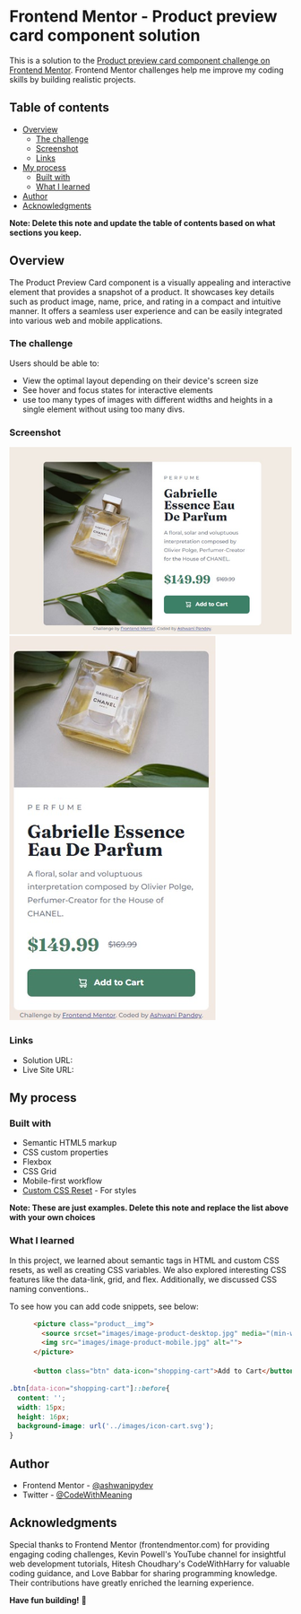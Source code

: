 # Frontend Mentor - Product preview card component solution

This is a solution to the [Product preview card component challenge on Frontend Mentor](./design/desktop-design.jpg.jpg). Frontend Mentor challenges help me improve my coding skills by building realistic projects. 

## Table of contents

- [Overview](#overview)
  - [The challenge](#the-challenge)
  - [Screenshot](#screenshot)
  - [Links](#links)
- [My process](#my-process)
  - [Built with](#built-with)
  - [What I learned](#what-i-learned)
- [Author](#author)
- [Acknowledgments](#acknowledgments)

**Note: Delete this note and update the table of contents based on what sections you keep.**

## Overview

The Product Preview Card component is a visually appealing and interactive element that provides a snapshot of a product. It showcases key details such as product image, name, price, and rating in a compact and intuitive manner. It offers a seamless user experience and can be easily integrated into various web and mobile applications.

### The challenge

Users should be able to:

- View the optimal layout depending on their device's screen size
- See hover and focus states for interactive elements
- use too many types of images with different widths and heights in a single element without using too many divs.

### Screenshot

![](./design/Screenshot-width-1326px.jpg)
![](./design/Screenshot-width-375px.jpg)




### Links

- Solution URL: [](https://github.com/ashwanipydev/product-preview-card-component-main.git)
- Live Site URL: [](https://ashwanipydev.github.io/product-preview-card-component-main/)

## My process

### Built with

- Semantic HTML5 markup
- CSS custom properties
- Flexbox
- CSS Grid
- Mobile-first workflow
- [Custom CSS Reset](hhttps://www.joshwcomeau.com/css/custom-css-reset/) - For styles

**Note: These are just examples. Delete this note and replace the list above with your own choices**

### What I learned

In this project, we learned about semantic tags in HTML and custom CSS resets, as well as creating CSS variables. We also explored interesting CSS features like the data-link, grid, and flex. Additionally, we discussed CSS naming conventions..

To see how you can add code snippets, see below:

```html
      <picture class="product__img">
        <source srcset="images/image-product-desktop.jpg" media="(min-width: 600px)">
        <img src="images/image-product-mobile.jpg" alt="">
      </picture>

      <button class="btn" data-icon="shopping-cart">Add to Cart</button>
```
```css
.btn[data-icon="shopping-cart"]::before{
  content: '';
  width: 15px;
  height: 16px;
  background-image: url('../images/icon-cart.svg');
}
```





## Author

- Frontend Mentor - [@ashwanipydev](https://www.frontendmentor.io/profile/ashwanipydev)
- Twitter - [@CodeWithMeaning](https://twitter.com/CodeWithMeaning)


## Acknowledgments

Special thanks to Frontend Mentor (frontendmentor.com) for providing engaging coding challenges, Kevin Powell's YouTube channel for insightful web development tutorials, Hitesh Choudhary's CodeWithHarry for valuable coding guidance, and Love Babbar for sharing programming knowledge. Their contributions have greatly enriched the learning experience.

**Have fun building!** 🚀

